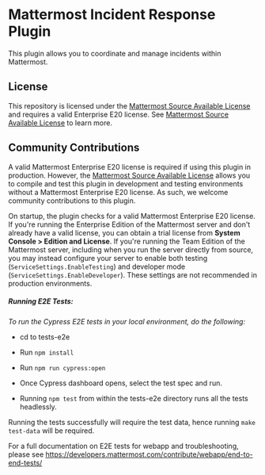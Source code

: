 # Mattermost Incident Response Plugin

This plugin allows you to coordinate and manage incidents within Mattermost.

## License

This repository is licensed under the [Mattermost Source Available License](LICENSE) and requires a valid Enterprise E20 license. See [Mattermost Source Available License](https://docs.mattermost.com/overview/faq.html#mattermost-source-available-license) to learn more.

## Community Contributions

A valid Mattermost Enterprise E20 license is required if using this plugin in production. However, the [Mattermost Source Available License](LICENSE) allows you to compile and test this plugin in development and testing environments without a Mattermost Enterprise E20 license. As such, we welcome community contributions to this plugin.

On startup, the plugin checks for a valid Mattermost Enterprise E20 license. If you're running the Enterprise Edition of the Mattermost server and don't already have a valid license, you can obtain a trial license from **System Console > Edition and License**. If you're running the Team Edition of the Mattermost server, including when you run the server directly from source, you may instead configure your server to enable both testing (`ServiceSettings.EnableTesting`) and developer mode (`ServiceSettings.EnableDeveloper`). These settings are not recommended in production environments.

##### Running E2E Tests:

_To run the Cypress E2E tests in your local environment, do the following:_

- cd to tests-e2e
- Run `npm install`
- Run `npm run cypress:open`
- Once Cypress dashboard opens, select the test spec and run.

- Running `npm test` from within the tests-e2e directory runs all the tests headlessly.

Running the tests successfully will require the test data, hence running `make test-data` will be required.

For a full documentation on E2E tests for webapp and troubleshooting, please see https://developers.mattermost.com/contribute/webapp/end-to-end-tests/
